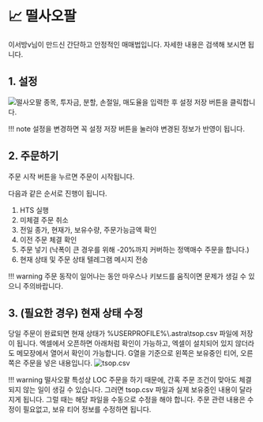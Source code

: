 # 📈 떨사오팔
이서방v님이 만드신 간단하고 안정적인 매매법입니다. 자세한 내용은 검색해 보시면 됩니다.

## 1. 설정
![떨사오팔](images/tsop.avif)
종목, 투자금, 분할, 손절일, 매도율을 입력한 후 설정 저장 버튼을 클릭합니다. 

!!! note
    설정을 변경하면 꼭 설정 저장 버튼을 눌러야 변경된 정보가 반영이 됩니다.

## 2. 주문하기
주문 시작 버튼을 누르면 주문이 시작됩니다.

다음과 같은 순서로 진행이 됩니다.

1. HTS 실행
2. 미체결 주문 취소
3. 전일 종가, 현재가, 보유수량, 주문가능금액 확인
4. 이전 주문 체결 확인
5. 주문 넣기 (낙폭이 큰 경우를 위해 -20%까지 커버하는 정액매수 주문을 합니다.)
6. 현재 상태 및 주문 상태 텔레그램 메시지 전송

!!! warning
    주문 동작이 일어나는 동안 마우스나 키보드를 움직이면 문제가 생길 수 있으니 주의바랍니다.

## 3. (필요한 경우) 현재 상태 수정
당일 주문이 완료되면 현재 상태가 %USERPROFILE%\\.astra\tsop.csv 파일에 저장이 됩니다. 엑셀에서 오픈하면 아래처럼 확인이 가능하고, 엑셀이 설치되어 있지 않더라도 메모장에서 열어서 확인이 가능합니다. G열을 기준으로 왼쪽은 보유중인 티어, 오른쪽은 주문을 넣은 내용입니다.
![tsop.csv](images/tsop_sheet.avif)

!!! warning
    떨사오팔 특성상 LOC 주문을 하기 때문에, 간혹 주문 조건이 맞아도 체결되지 않는 일이 생길 수 있습니다. 그러면 tsop.csv 파일과 실제 보유중인 내용이 달라지게 됩니다. 그럴 때는 해당 파일을 수동으로 수정을 해야 합니다. 주문 관련 내용은 수정이 필요없고, 보유 티어 정보를 수정하면 됩니다.